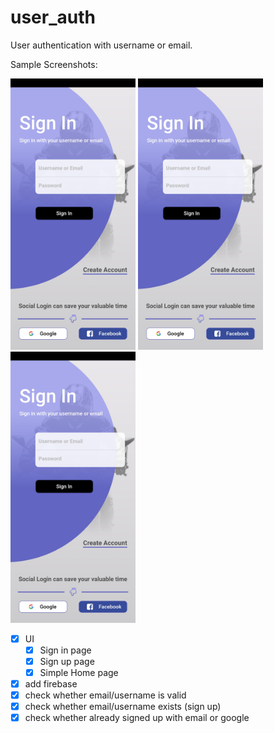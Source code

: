 # user_auth

User authentication with username or email. 

Sample Screenshots:


<img src="https://github.com/vel-jack/credr/blob/master/screenshots/sign_in.jpg?raw=true" width="200"> <img src="https://github.com/vel-jack/credr/blob/master/screenshots/sign_in.jpg?raw=true" width="200"> <img src="https://github.com/vel-jack/credr/blob/master/screenshots/sign_in.jpg?raw=true" width="200">

- [x]  UI
    - [x]  Sign in page
    - [x]  Sign up page
    - [x]  Simple Home page 
- [x]  add firebase
- [x]  check whether email/username is valid
- [x]  check whether email/username exists (sign up)
- [x]  check whether already signed up with email or google
